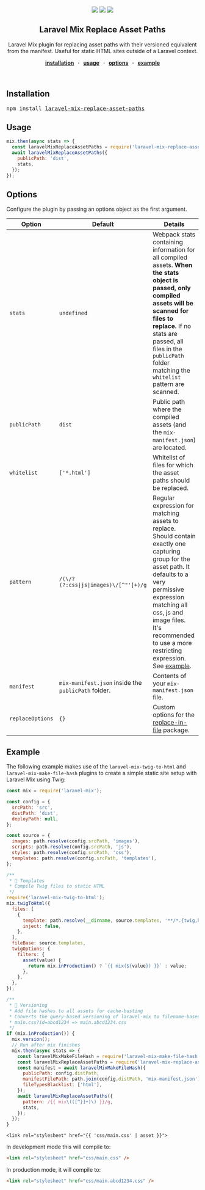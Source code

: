 <br />
<div align="center">
  <p align="center">
    <a href="https://opensource.org/licenses/MIT" target="_blank"><img src="https://img.shields.io/badge/license-MIT-green.svg"></a>
    <a href="https://www.npmjs.com/package/laravel-mix-replace-asset-paths" target="_blank"><img src="https://img.shields.io/npm/v/laravel-mix-replace-asset-paths.svg"></a>
    <a href="https://prettier.io" target="_blank"><img src="https://img.shields.io/badge/code_style-prettier-ff69b4.svg?style=flat"></a>
  </p>

  <strong>
    <h2 align="center">Laravel Mix Replace Asset Paths</h2>
  </strong>

  <p align="center">
    Laravel Mix plugin for replacing asset paths with their versioned equivalent from the manifest. 
    Useful for static HTML sites outside of a Laravel context.
  </p>

  <p align="center">
    <strong>
    <a href="#installation">installation</a>
      &nbsp; &middot; &nbsp;
      <a href="#usage">usage</a>
      &nbsp; &middot; &nbsp;
      <a href="#options">options</a>
      &nbsp; &middot; &nbsp;
      <a href="#example">example</a>
    </strong>
  </p>
</div>
<br />

## Installation

<pre>npm install <a href="https://www.npmjs.com/package/laravel-mix-replace-asset-paths">laravel-mix-replace-asset-paths</a></pre>

## Usage

```js
mix.then(async stats => {
  const laravelMixReplaceAssetPaths = require('laravel-mix-replace-asset-paths');
  await laravelMixReplaceAssetPaths({
    publicPath: 'dist',
    stats,
  });
});
```

## Options

Configure the plugin by passing an options object as the first argument.

| Option           | Default                                             | Details                                                                                                                                                                                                                                                                             |
| ---------------- | --------------------------------------------------- | ----------------------------------------------------------------------------------------------------------------------------------------------------------------------------------------------------------------------------------------------------------------------------------- |
| `stats`          | `undefined`                                         | Webpack stats containing information for all compiled assets. **When the stats object is passed, only compiled assets will be scanned for files to replace.** If no stats are passed, all files in the `publicPath` folder matching the `whitelist` pattern are scanned.            |
| `publicPath`     | `dist`                                              | Public path where the compiled assets (and the `mix-manifest.json`) are located.                                                                                                                                                                                                    |
| `whitelist`      | `['*.html']`                                        | Whitelist of files for which the asset paths should be replaced.                                                                                                                                                                                                                    |
| `pattern`        | `/(\/?(?:css\|js\|images)\/[^"']+)/g`               | Regular expression for matching assets to replace. Should contain exactly one capturing group for the asset path. It defaults to a very permissive expression matching all css, js and image files. It's recommended to use a more restricting expression. See [example](#example). |
| `manifest`       | `mix-manifest.json` inside the `publicPath` folder. | Contents of your `mix-manifest.json` file.                                                                                                                                                                                                                                          |
| `replaceOptions` | `{}`                                                | Custom options for the [replace-in-file](https://www.npmjs.com/package/replace-in-file) package.                                                                                                                                                                                    |

## Example

The following example makes use of the `laravel-mix-twig-to-html` and
`laravel-mix-make-file-hash` plugins to create a simple static site setup with
Laravel Mix using Twig:

```js
const mix = require('laravel-mix');

const config = {
  srcPath: 'src',
  distPath: 'dist',
  deployPath: null,
};

const source = {
  images: path.resolve(config.srcPath, 'images'),
  scripts: path.resolve(config.srcPath, 'js'),
  styles: path.resolve(config.srcPath, 'css'),
  templates: path.resolve(config.srcPath, 'templates'),
};

/**
 * 📝 Templates
 * Compile Twig files to static HTML
 */
require('laravel-mix-twig-to-html');
mix.twigToHtml({
  files: [
    {
      template: path.resolve(__dirname, source.templates, '**/*.{twig,html}'),
      inject: false,
    },
  ],
  fileBase: source.templates,
  twigOptions: {
    filters: {
      asset(value) {
        return mix.inProduction() ? `{{ mix(${value}) }}` : value;
      },
    },
  },
});

/**
 * 📣 Versioning
 * Add file hashes to all assets for cache-busting
 * Converts the query-based versioning of laravel-mix to filename-based versioning:
 * main.css?id=abcd1234 => main.abcd1234.css
 */
if (mix.inProduction()) {
  mix.version();
  // Run after mix finishes
  mix.then(async stats => {
    const laravelMixMakeFileHash = require('laravel-mix-make-file-hash');
    const laravelMixReplaceAssetPaths = require('laravel-mix-replace-asset-paths');
    const manifest = await laravelMixMakeFileHash({
      publicPath: config.distPath,
      manifestFilePath: path.join(config.distPath, 'mix-manifest.json'),
      fileTypesBlacklist: ['html'],
    });
    await laravelMixReplaceAssetPaths({
      pattern: /{{ mix\(([^}]+)\) }}/g,
      stats,
    });
  });
}
```

```twig
<link rel="stylesheet" href="{{ 'css/main.css' | asset }}">
```

In development mode this will compile to:

```html
<link rel="stylesheet" href="css/main.css" />
```

In production mode, it will compile to:

```html
<link rel="stylesheet" href="css/main.abcd1234.css" />
```
